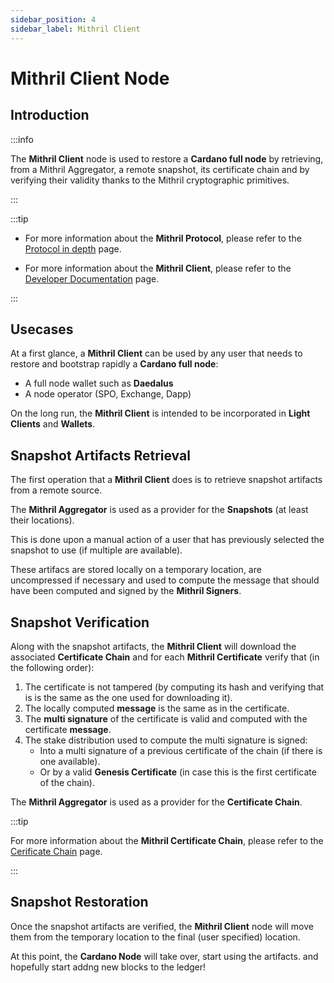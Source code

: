 ```yaml
---
sidebar_position: 4
sidebar_label: Mithril Client
---
```


# Mithril Client Node

## Introduction

:::info

The **Mithril Client** node is used to restore a **Cardano full node** by retrieving, from a Mithril Aggregator, a remote snapshot, its certificate chain and by verifying their validity thanks to the Mithril cryptographic primitives.

:::

:::tip

* For more information about the **Mithril Protocol**, please refer to the [Protocol in depth](../mithril-protocol/protocol.md) page.

* For more information about the **Mithril Client**, please refer to the [Developer Documentation](../../manual/developer-docs/nodes/mithril-client.md) page.

:::

## Usecases

At a first glance, a **Mithril Client** can be used by any user that needs to restore and bootstrap rapidly a **Cardano full node**:

* A full node wallet such as **Daedalus**
* A node operator (SPO, Exchange, Dapp)

On the long run, the **Mithril Client** is intended to be incorporated in **Light Clients** and **Wallets**.

## Snapshot Artifacts Retrieval

The first operation that a **Mithril Client** does is to retrieve snapshot artifacts from a remote source.

The **Mithril Aggregator** is used as a provider for the **Snapshots** (at least their locations).

This is done upon a manual action of a user that has previously selected the snapshot to use (if multiple are available).

These artifacs are stored locally on a temporary location, are uncompressed if necessary and used to compute the message that should have been computed and signed by the **Mithril Signers**.

## Snapshot Verification

Along with the snapshot artifacts, the **Mithril Client** will download the associated **Certificate Chain** and for each **Mithril Certificate** verify that (in the following order):

1. The certificate is not tampered (by computing its hash and verifying that is is the same as the one used for downloading it).
2. The locally computed **message** is the same as in the certificate.
3. The **multi signature** of the certificate is valid and computed with the certificate **message**.
4. The stake distribution used to compute the multi signature is signed:
    * Into a multi signature of a previous certificate of the chain (if there is one available).
    * Or by a valid **Genesis Certificate** (in case this is the first certificate of the chain).

The **Mithril Aggregator** is used as a provider for the **Certificate Chain**.

:::tip

For more information about the **Mithril Certificate Chain**, please refer to the [Cerificate Chain](../mithril-protocol/certificates.md) page.

:::

## Snapshot Restoration

Once the snapshot artifacts are verified, the **Mithril Client** node will move them from the temporary location to the final (user specified) location.

At this point, the **Cardano Node** will take over, start using the artifacts. and hopefully start addng new blocks to the ledger!
